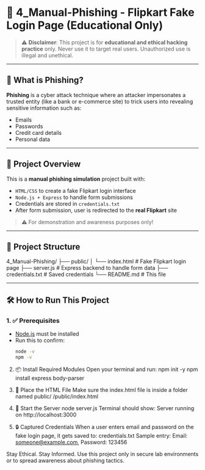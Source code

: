 # 🎣 4_Manual-Phishing - Flipkart Fake Login Page (Educational Only)

> ⚠️ **Disclaimer**: This project is for **educational and ethical hacking practice** only. Never use it to target real users. Unauthorized use is illegal and unethical.

---

## 🛑 What is Phishing?

**Phishing** is a cyber attack technique where an attacker impersonates a trusted entity (like a bank or e-commerce site) to trick users into revealing sensitive information such as:

- Emails
- Passwords
- Credit card details
- Personal data

---

## 📄 Project Overview

This is a **manual phishing simulation** project built with:

- `HTML/CSS` to create a fake Flipkart login interface
- `Node.js + Express` to handle form submissions
- Credentials are stored in `credentials.txt`
- After form submission, user is redirected to the **real Flipkart** site

> ⚠️ For demonstration and awareness purposes only!

---

## 📁 Project Structure

4_Manual-Phishing/
├── public/
│ └── index.html # Fake Flipkart login page
├── server.js # Express backend to handle form data
├── credentials.txt # Saved credentials
└── README.md # This file


---

## 🛠️ How to Run This Project

### 1. ✅ Prerequisites
- [Node.js](https://nodejs.org/) must be installed  
- Run this to confirm:
  ```bash
  node -v
  npm -v

2. 📦 Install Required Modules
Open your terminal and run:
npm init -y
npm install express body-parser

3. 📂 Place the HTML File
Make sure the index.html file is inside a folder named public/
/public/index.html

4. 🚀 Start the Server
node server.js
Terminal should show:
Server running on http://localhost:3000

5. 🔒 Captured Credentials
When a user enters email and password on the fake login page, it gets saved to:
credentials.txt
Sample entry:
Email: someone@example.com, Password: 123456

Stay Ethical. Stay Informed.
Use this project only in secure lab environments or to spread awareness about phishing tactics.
